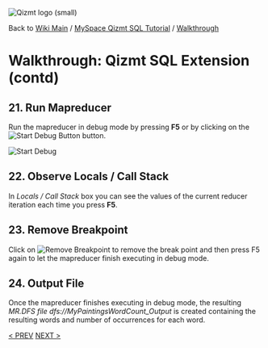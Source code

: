 <a href='Hidden comment: Image:'></a><img src='http://qizmt.googlecode.com/svn/wiki/images/Qizmt_logo_small.png' alt='Qizmt logo (small)' />

Back to <a href='Hidden comment: Link:'></a>[Wiki Main](Main.md) / [MySpace Qizmt SQL Tutorial](MySpaceQizmtSQLQuickStartGuide.md) / [Walkthrough](MySpaceQizmtSQLQuickStartGuideWalkthroughContents.md)


# Walkthrough: Qizmt SQL Extension (contd) #



## 21.  Run Mapreducer ##

Run the mapreducer in debug mode by pressing **F5** or by clicking on the <a href='Hidden comment: Image:'></a><img src='http://qizmt.googlecode.com/svn/wiki/images/QSQL_StartDebugButton.png' alt='Start Debug Button' />  button.


<a href='Hidden comment: Image:'></a><img src='http://qizmt.googlecode.com/svn/wiki/images/QSQL_StartDebug.png' alt='Start Debug' />

## 22.  Observe Locals / Call Stack ##

In _Locals / Call Stack_ box you can see the values of the current reducer iteration each time you press **F5**.

## 23.  Remove Breakpoint ##

Click on <a href='Hidden comment: Image:'></a><img src='http://qizmt.googlecode.com/svn/wiki/images/QSQL_RemoveBreakPoint.png' alt='Remove Breakpoint' />  to remove the break point and then press F5 again to let the mapreducer finish executing in debug mode.

## 24.  Output File ##

Once the mapreducer finishes executing in debug mode, the resulting _MR.DFS file dfs://MyPaintingsWordCount\_Output_ is created containing the resulting words and number of occurrences for each word.

[< PREV](MySpaceQizmtSQLQuickStartGuideWalkthrough8.md)
[NEXT >](MySpaceQizmtSQLQuickStartGuideWalkthrough10.md)